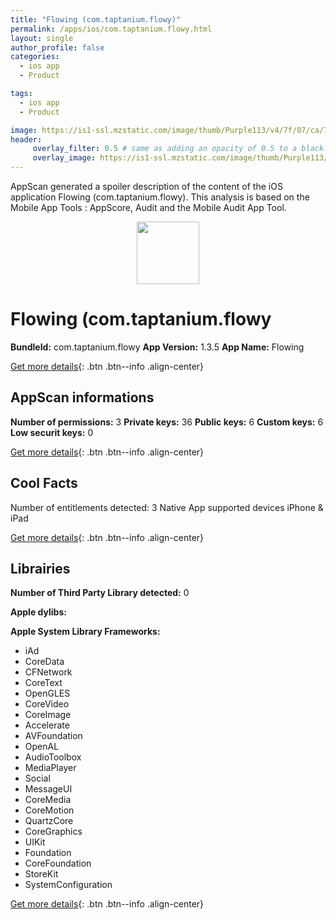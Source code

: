 ```yaml
---
title: "Flowing (com.taptanium.flowy)"
permalink: /apps/ios/com.taptanium.flowy.html
layout: single
author_profile: false
categories: 
  - ios app 
  - Product 

tags: 
  - ios app 
  - Product 

image: https://is1-ssl.mzstatic.com/image/thumb/Purple113/v4/7f/07/ca/7f07ca1c-2629-ea6f-4ca1-492a1fa2c0c6/FlowyAppIcon-0-0-1x_U007emarketing-0-0-0-9-85-220.png/512x512bb.jpg
header: 
     overlay_filter: 0.5 # same as adding an opacity of 0.5 to a black background
     overlay_image: https://is1-ssl.mzstatic.com/image/thumb/Purple113/v4/7f/07/ca/7f07ca1c-2629-ea6f-4ca1-492a1fa2c0c6/FlowyAppIcon-0-0-1x_U007emarketing-0-0-0-9-85-220.png/512x512bb.jpg
---
```

AppScan generated a spoiler description of the content of the iOS application Flowing (com.taptanium.flowy). This analysis is based on the Mobile App Tools : AppScore, Audit and the Mobile Audit App Tool.

  
  
<div style="text-align: center;"><img src="https://is1-ssl.mzstatic.com/image/thumb/Purple113/v4/7f/07/ca/7f07ca1c-2629-ea6f-4ca1-492a1fa2c0c6/FlowyAppIcon-0-0-1x_U007emarketing-0-0-0-9-85-220.png/512x512bb.jpg" width="100" height="100"></div>  
  
# Flowing (com.taptanium.flowy

**BundleId:** com.taptanium.flowy
**App Version:** 1.3.5
**App Name:** Flowing


[Get more details](/pricing.html){: .btn .btn--info .align-center}  
  
## AppScan informations 

**Number of permissions:** 3
**Private keys:** 36
**Public keys:** 6
**Custom keys:** 6
**Low securit keys:** 0
  
[Get more details](/pricing.html){: .btn .btn--info .align-center}

## Cool Facts

Number of entitlements detected: 3
Native App
supported devices iPhone & iPad
  
[Get more details](/pricing.html){: .btn .btn--info .align-center}

## Librairies 
**Number of Third Party Library detected:** 0

**Apple dylibs:**


**Apple System Library Frameworks:**
- iAd
- CoreData
- CFNetwork
- CoreText
- OpenGLES
- CoreVideo
- CoreImage
- Accelerate
- AVFoundation
- OpenAL
- AudioToolbox
- MediaPlayer
- Social
- MessageUI
- CoreMedia
- CoreMotion
- QuartzCore
- CoreGraphics
- UIKit
- Foundation
- CoreFoundation
- StoreKit
- SystemConfiguration


  
[Get more details](/pricing.html){: .btn .btn--info .align-center}

